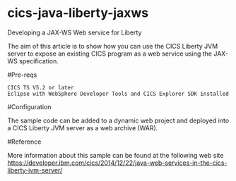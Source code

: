 # cics-java-liberty-jaxws

Developing a JAX-WS Web service for Liberty

The aim of this article is to show how you can use the CICS Liberty JVM server to expose an existing CICS program as a web service using the JAX-WS specification.

#Pre-reqs

    CICS TS V5.2 or later
    Eclipse with WebSphere Developer Tools and CICS Explorer SDK installed

#Configuration

The sample  code can be added to a dynamic web project and deployed into a CICS Liberty JVM server as a web archive (WAR).

#Reference

More information about this sample can be found at the following web site
https://developer.ibm.com/cics/2014/12/22/java-web-services-in-the-cics-liberty-jvm-server/
